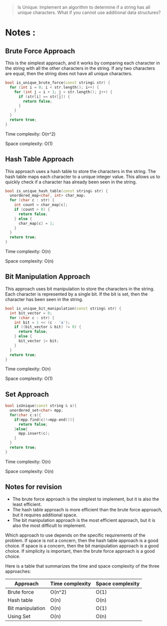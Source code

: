> Is Unique: Implement an algorithm to determine if a string has all unique characters. What if you cannot use additional data structures? 

# **Notes :**

## **Brute Force Approach**

This is the simplest approach, and it works by comparing each character in the string with all the other characters in the string. If any two characters are equal, then the string does not have all unique characters.

```c++
bool is_unique_brute_force(const string& str) {
  for (int i = 0; i < str.length(); i++) {
    for (int j = i + 1; j < str.length(); j++) {
      if (str[i] == str[j]) {
        return false;
      }
    }
  }
  return true;
}
```

Time complexity: O(n^2) 

Space complexity: O(1)

## **Hash Table Approach**

This approach uses a hash table to store the characters in the string. The hash table maps each character to a unique integer value. This allows us to quickly check if a character has already been seen in the string.

```c++
bool is_unique_hash_table(const string& str) {
  unordered_map<char, int> char_map;
  for (char c : str) {
    int count = char_map[c];
    if (count > 0) {
      return false;
    } else {
      char_map[c] = 1;
    }
  }
  return true;
}
```

Time complexity: O(n)

Space complexity: O(n)

## **Bit Manipulation Approach**

This approach uses bit manipulation to store the characters in the string. Each character is represented by a single bit. If the bit is set, then the character has been seen in the string.

```c++
bool is_unique_bit_manipulation(const string& str) {
  int bit_vector = 0;
  for (char c : str) {
    int bit = 1 << (c - 'a');
    if ((bit_vector & bit) != 0) {
      return false;
    } else {
      bit_vector |= bit;
    }
  }
  return true;
}
```

Time complexity: O(n)

Space complexity: O(1)

## **Set Approach**
```c++
bool isUnique(const string & s){
  unordered_set<char> mpp;
  for(char c:s){
    if(mpp.find(c)!=mpp.end()){
      return false;
    }else{
      mpp.insert(c);
    }
  }
  return true;
}
```
Time complexity: O(n)

Space complexity: O(n)

## **Notes for revision**

* The brute force approach is the simplest to implement, but it is also the least efficient.
* The hash table approach is more efficient than the brute force approach, but it requires additional space.
* The bit manipulation approach is the most efficient approach, but it is also the most difficult to implement.

Which approach to use depends on the specific requirements of the problem. If space is not a concern, then the hash table approach is a good choice. If space is a concern, then the bit manipulation approach is a good choice. If simplicity is important, then the brute force approach is a good choice.

Here is a table that summarizes the time and space complexity of the three approaches:

| Approach | Time complexity | Space complexity |
|---|---|---|
| Brute force | O(n^2) | O(1) |
| Hash table | O(n) | O(n) |
| Bit manipulation | O(n) | O(1) |
| Using Set | O(n) | O(n) |

